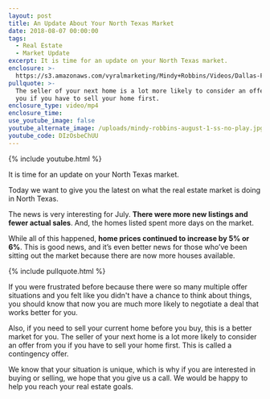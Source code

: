 ```yaml
---
layout: post
title: An Update About Your North Texas Market
date: 2018-08-07 00:00:00
tags:
  - Real Estate
  - Market Update
excerpt: It is time for an update on your North Texas market.
enclosure: >-
  https://s3.amazonaws.com/vyralmarketing/Mindy+Robbins/Videos/Dallas-Fort+Worth+Real+Estate+Agent+-+An+Update+About+Your+North+Texas+Market.mp4
pullquote: >-
  The seller of your next home is a lot more likely to consider an offer from
  you if you have to sell your home first.
enclosure_type: video/mp4
enclosure_time:
use_youtube_image: false
youtube_alternate_image: /uploads/mindy-robbins-august-1-ss-no-play.jpg
youtube_code: DIzOsbeChUU
---
```


{% include youtube.html %}

It is time for an update on your North Texas market.

Today we want to give you the latest on what the real estate market is doing in North Texas.

The news is very interesting for July. **There were more new listings and fewer actual sales**. And, the homes listed spent more days on the market.

While all of this happened, **home prices continued to increase by 5% or 6%**. This is good news, and it’s even better news for those who’ve been sitting out the market because there are now more houses available.

{% include pullquote.html %}

If you were frustrated before because there were so many multiple offer situations and you felt like you didn't have a chance to think about things, you should know that now you are much more likely to negotiate a deal that works better for you.

Also, if you need to sell your current home before you buy, this is a better market for you. The seller of your next home is a lot more likely to consider an offer from you if you have to sell your home first. This is called a contingency offer.

We know that your situation is unique, which is why if you are interested in buying or selling, we hope that you give us a call. We would be happy to help you reach your real estate goals.